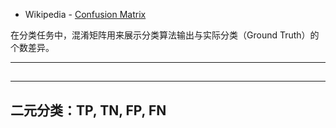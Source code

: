 + Wikipedia - [Confusion Matrix](https://en.wikipedia.org/wiki/Confusion_matrix)

在分类任务中，混淆矩阵用来展示分类算法输出与实际分类（Ground Truth）的个数差异。

---
## 


---
## 二元分类：TP, TN, FP, FN



